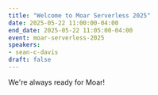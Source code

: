 ```yaml
---
title: "Welcome to Moar Serverless 2025"
date: 2025-05-22 11:00:00-04:00
end_date: 2025-05-22 11:05:00-04:00
event: moar-serverless-2025
speakers:
- sean-c-davis
draft: false
---
```


We're always ready for Moar!